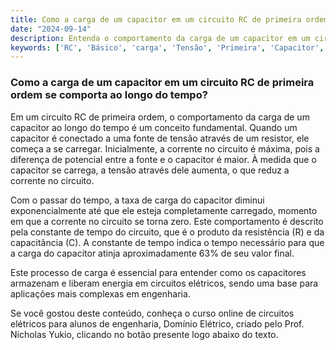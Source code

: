 ```yaml
---
title: Como a carga de um capacitor em um circuito RC de primeira ordem se comporta ao longo do tempo?
date: "2024-09-14"
description: Entenda o comportamento da carga de um capacitor em um circuito RC de primeira ordem ao longo do tempo.
keywords: ['RC', 'Básico', 'carga', 'Tensão', 'Primeira', 'Capacitor', 'Energia']
---
```


### Como a carga de um capacitor em um circuito RC de primeira ordem se comporta ao longo do tempo?

Em um circuito RC de primeira ordem, o comportamento da carga de um capacitor ao longo do tempo é um conceito fundamental. Quando um capacitor é conectado a uma fonte de tensão através de um resistor, ele começa a se carregar. Inicialmente, a corrente no circuito é máxima, pois a diferença de potencial entre a fonte e o capacitor é maior. À medida que o capacitor se carrega, a tensão através dele aumenta, o que reduz a corrente no circuito.

Com o passar do tempo, a taxa de carga do capacitor diminui exponencialmente até que ele esteja completamente carregado, momento em que a corrente no circuito se torna zero. Este comportamento é descrito pela constante de tempo do circuito, que é o produto da resistência (R) e da capacitância (C). A constante de tempo indica o tempo necessário para que a carga do capacitor atinja aproximadamente 63% de seu valor final.

Este processo de carga é essencial para entender como os capacitores armazenam e liberam energia em circuitos elétricos, sendo uma base para aplicações mais complexas em engenharia.

Se você gostou deste conteúdo, conheça o curso online de circuitos elétricos para alunos de engenharia, Domínio Elétrico, criado pelo Prof. Nicholas Yukio, clicando no botão presente logo abaixo do texto.